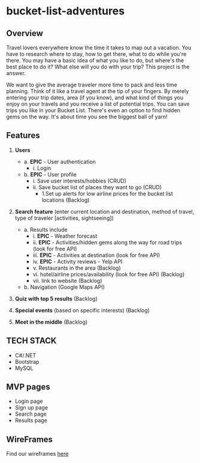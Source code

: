 # bucket-list-adventures

## Overview
Travel lovers everywhere know the time it takes to map out a vacation. You have to research where to stay, how to get there, what to do while you're there. You may have a basic idea of what you like to do, but where's the best place to do it? What else will you do with your trip? This project is the answer. 

We want to give the average traveler more time to pack and less time planning. Think of it like a travel agent at the tip of your fingers. By merely entering your trip dates, area (if you know), and what kind of things you enjoy on your travels and you receive a list of potential trips. You can save trips you like in your Bucket List. There's even an option to find hidden gems on the way. It's about time you see the biggest ball of yarn! 

## Features
1. **Users**
   - a. **EPIC** - User authentication
     - i. Login
   - b. **EPIC** - User profile
     - i. Save user interests/hobbies (CRUD)
     - ii. Save bucket list of places they want to go (CRUD)
       - 1.Set up alerts for low airline prices for the bucket list locations (Backlog)
2. **Search feature** (enter current location and destination, method of travel, type of traveler [activities, sightseeing])
   - a. Results include
     - i. **EPIC** - Weather forecast
     - ii. **EPIC** - Activities/hidden gems along the way for road trips (look for free API)
     - iii. **EPIC** - Activities at destination (look for free API)
     - iv. **EPIC** - Activity reviews - Yelp API
     - v. Restaurants in the area (Backlog)
     - vi. hotel/airline prices/availability (look for free API) (Backlog)
     - vii. link to website (Backlog)
   - b. Navigation (Google Maps API)
 
3. **Quiz with top 5 results** (Backlog)
4. **Special events** (based on specific interests) (Backlog)
5. **Meet in the middle** (Backlog)
 
 
## TECH STACK
* C#/.NET
* Bootstrap
* MySQL
 
 
## MVP pages
* Login page
* Sign up page
* Search page
* Results page

## WireFrames
Find our wireframes [here](https://app.moqups.com/hhxnx1hCv8zFVtI76gFmx8367AUNC3cR/view/page/a74ac15ce)
